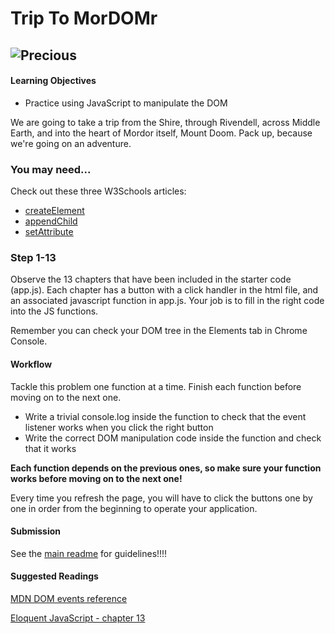# Trip To MorDOMr

![Precious](https://media0.giphy.com/media/kThjGisz65Jeg/200_s.gif)
---------
#### Learning Objectives

- Practice using JavaScript to manipulate the DOM

We are going to take a trip from the Shire, through Rivendell, across Middle
Earth, and into the heart of Mordor itself, Mount Doom. Pack up, because we're
going on an adventure.

### You may need...

Check out these three W3Schools articles:

- [createElement](https://www.w3schools.com/jsref/met_document_createelement.asp)
- [appendChild](https://www.w3schools.com/jsref/met_node_appendchild.asp)
- [setAttribute](https://www.w3schools.com/jsref/met_element_setattribute.asp)

### Step 1-13

Observe the 13 chapters that have been included in the starter code (app.js). Each
chapter has a button with a click handler in the html file, and an associated javascript function in app.js. Your job is to fill in the right code into the JS functions.

Remember you can check your DOM tree in the Elements tab in Chrome Console.

#### **Workflow**

Tackle this problem one function at a time. Finish each function before moving on to the next one.

* Write a trivial console.log inside the function to check that the event
  listener works when you click the right button
* Write the correct DOM manipulation code inside the function and check that it
  works

**Each function depends on the previous ones, so make sure your function works
before moving on to the next one!**

Every time you refresh the page, you will have to click the buttons one by one
in order from the beginning to operate your application. 
#### **Submission**

See the [main readme](../README.md) for guidelines!!!!

#### **Suggested Readings**

[MDN DOM events reference](https://developer.mozilla.org/en-US/docs/Web/Events)

[Eloquent JavaScript - chapter 13](http://eloquentjavascript.net/13_dom.html)
